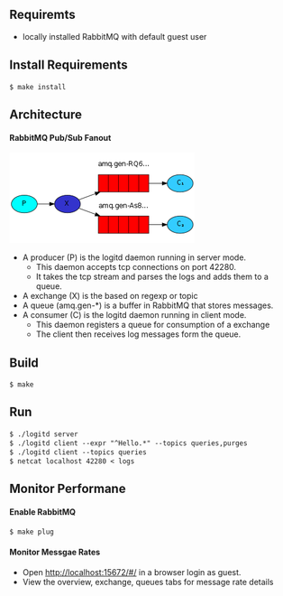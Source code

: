 ## Requiremts
- locally installed RabbitMQ with default guest user

## Install Requirements

```shell
$ make install
```

## Architecture
#### RabbitMQ Pub/Sub Fanout
![GitHub Logo](arch.png)
- A producer (P) is the logitd daemon running in server mode.
    - This daemon accepts tcp connections on port 42280.
    - It takes the tcp stream and parses the logs and adds them to a queue.
- A exchange (X) is the based on regexp or topic
- A queue (amq.gen-*) is a buffer in RabbitMQ that stores messages.
- A consumer (C) is the logitd daemon running in client mode.
    - This daemon registers a queue for consumption of a exchange
    - The client then receives log messages form the queue.

## Build

```shell
$ make
```

## Run

```shell
$ ./logitd server
$ ./logitd client --expr "^Hello.*" --topics queries,purges
$ ./logitd client --topics queries
$ netcat localhost 42280 < logs
```

## Monitor Performane

#### Enable RabbitMQ
```
$ make plug
```

#### Monitor Messgae Rates
- Open [http://localhost:15672/#/](http://localhost:15672/#/) in a browser login as guest.
- View the overview, exchange, queues tabs for message rate details